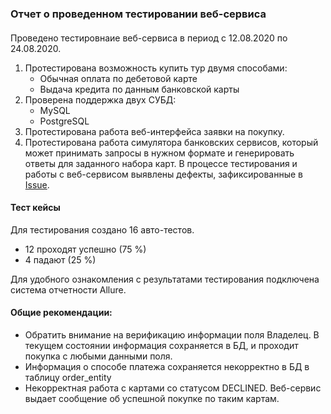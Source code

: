 ### Отчет о проведенном тестировании веб-сервиса ###

#### 
Проведено тестировнаие веб-сервиса в период с 12.08.2020 по 24.08.2020.
1. Протестирована возможность купить тур двумя способами:
   * Обычная оплата по дебетовой карте
   * Выдача кредита по данным банковской карты
1. Проверена поддержка двух СУБД:
   * MySQL
   * PostgreSQL
1.	Протестирована работа веб-интерфейса заявки на покупку.
1.	Протестирована работа симулятора банковских сервисов, который может принимать запросы в нужном формате и генерировать ответы для заданного набора карт.
В процессе тестирования и работы с веб-сервисом выявлены дефекты, зафиксированные в [Issue](https://github.com/Flayka/Diploma/issues).

#### Тест кейсы ####
Для тестирования создано 16 авто-тестов.
- 12 проходят успешно (75 %)
- 4 падают (25 %)

Для удобного ознакомления с результатами тестирования подключена система отчетности Allure.

#### Общие рекомендации: ####
* Обратить внимание на верификацию информации поля Владелец. В текущем состоянии информация сохраняется в БД, и проходит покупка с любыми данными поля.
* Информация о способе платежа сохраняется некорректно в БД в таблицу order_entity
* Некорректная работа с картами со статусом DECLINED. Веб-сервис выдает сообщение об успешной покупке по таким картам.
